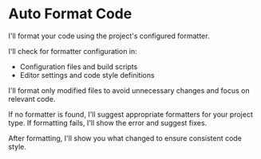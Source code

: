 # Auto Format Code

I'll format your code using the project's configured formatter.

I'll check for formatter configuration in:
- Configuration files and build scripts
- Editor settings and code style definitions

I'll format only modified files to avoid unnecessary changes and focus on relevant code.

If no formatter is found, I'll suggest appropriate formatters for your project type.
If formatting fails, I'll show the error and suggest fixes.

After formatting, I'll show you what changed to ensure consistent code style.